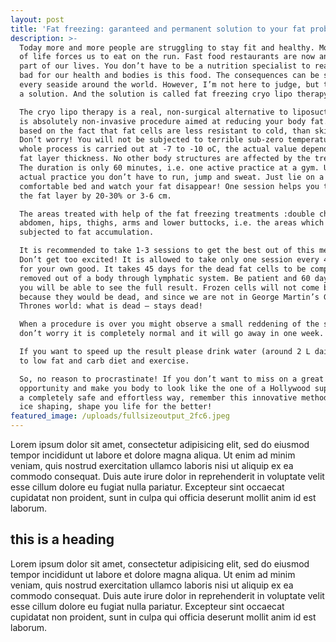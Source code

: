 ```yaml
---
layout: post
title: 'Fat freezing: garanteed and permanent solution to your fat problem.'
description: >-
  Today more and more people are struggling to stay fit and healthy. Modern pace
  of life forces us to eat on the run. Fast food restaurants are now an integral
  part of our lives. You don’t have to be a nutrition specialist to realize how
  bad for our health and bodies is this food. The consequences can be seen at
  every seaside around the world. However, I’m not here to judge, but to propose
  a solution. And the solution is called fat freezing cryo lipo therapy .

  The cryo lipo therapy is a real, non-surgical alternative to liposuction. It
  is absolutely non-invasive procedure aimed at reducing your body fat. It is
  based on the fact that fat cells are less resistant to cold, than skin cells.
  Don’t worry! You will not be subjected to terrible sub-zero temperatures. The
  whole process is carried out at -7 to -10 oC, the actual value depends on the
  fat layer thickness. No other body structures are affected by the treatment.
  The duration is only 60 minutes, i.e. one active practice at a gym. Unlike the
  actual practice you don’t have to run, jump and sweat. Just lie on a
  comfortable bed and watch your fat disappear! One session helps you to reduce
  the fat layer by 20-30% or 3-6 cm. 

  The areas treated with help of the fat freezing treatments :double chin,
  abdomen, hips, thighs, arms and lower buttocks, i.e. the areas which are most
  subjected to fat accumulation.

  It is recommended to take 1-3 sessions to get the best out of this method.
  Don’t get too excited! It is allowed to take only one session every 45 days,
  for your own good. It takes 45 days for the dead fat cells to be completely
  removed out of a body through lymphatic system. Be patient and 60 days later
  you will be able to see the full result. Frozen cells will not come back
  because they would be dead, and since we are not in George Martin’s Game of
  Thrones world: what is dead – stays dead!

  When a procedure is over you might observe a small reddening of the skin,
  don’t worry it is completely normal and it will go away in one week.

  If you want to speed up the result please drink water (around 2 L daily), keep
  to low fat and carb diet and exercise.         

  So, no reason to procrastinate! If you don’t want to miss on a great
  opportunity and make you body to look like the one of a Hollywood superstar in
  a completely safe and effortless way, remember this innovative method. Undergo
  ice shaping, shape you life for the better!
featured_image: /uploads/fullsizeoutput_2fc6.jpeg
---
```


Lorem ipsum dolor sit amet, consectetur adipisicing elit, sed do eiusmod tempor incididunt ut labore et dolore magna aliqua. Ut enim ad minim veniam, quis nostrud exercitation ullamco laboris nisi ut aliquip ex ea commodo consequat. Duis aute irure dolor in reprehenderit in voluptate velit esse cillum dolore eu fugiat nulla pariatur. Excepteur sint occaecat cupidatat non proident, sunt in culpa qui officia deserunt mollit anim id est laborum.

## this is a heading

Lorem ipsum dolor sit amet, consectetur adipisicing elit, sed do eiusmod tempor incididunt ut labore et dolore magna aliqua. Ut enim ad minim veniam, quis nostrud exercitation ullamco laboris nisi ut aliquip ex ea commodo consequat. Duis aute irure dolor in reprehenderit in voluptate velit esse cillum dolore eu fugiat nulla pariatur. Excepteur sint occaecat cupidatat non proident, sunt in culpa qui officia deserunt mollit anim id est laborum.
